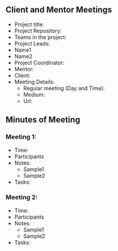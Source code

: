 ## Client and Mentor Meetings


- Project title:
- Project Repository:
- Teams in the project:
- Project Leads:
 - Name1
 - Name2
- Project Coordinator:
- Mentor:
- Client:
- Meeting Details:
  - Regular meeting (Day and Time):
  - Medium:
  - Url:
  
## Minutes of Meeting

### Meeting 1:
  - Time:
  - Participants
  - Notes:
    - Sample1
    - Sample2
  - Tasks: 


### Meeting 2:
  - Time:
  - Participants
  - Notes:
    - Sample1
    - Sample2
  - Tasks: 

